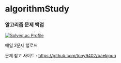 # algorithmStudy
### 알고리즘 문제 백업

[![Solved.ac Profile](http://mazassumnida.wtf/api/v2/generate_badge?boj=rir9817)](https://solved.ac/rir9817/)

매일 2문제 업로드

문제 참고 사이트 : https://github.com/tony9402/baekjoon


